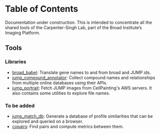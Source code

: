# Table of Contents

Documentation under construction. This is intended to concentrate all the shared tools of the Carpenter-Singh Lab, part of the Broad Institute&rsquo;s Imaging Platform.

## Tools

### Libraries
  - [broad_babel](https://github.com/broadinstitute/monorepo/tree/main/libs/jump_babel): Translate gene names to and from broad and JUMP ids.
  - [jump_compound_annotator](https://github.com/broadinstitute/monorepo/tree/main/libs/jump_compound_annotator): Collect compound names and relationships from multiple online databases using their APIs. 
  - [jump_portrait](https://github.com/broadinstitute/monorepo/tree/main/libs/jump_portrait): Fetch JUMP images from CellPainting's AWS servers. It also contains some utilities to explore file names.

### To be added
  - [jump_match_db](https://github.com/broadinstitute/2023_12_JUMP_data_only_vignettes/tree/master): Generate a database of profile similarities that can be explored and queried on a browser. 
  - [copairs](https://github.com/cytomining/copairs): Find pairs and compute metrics between them. 
